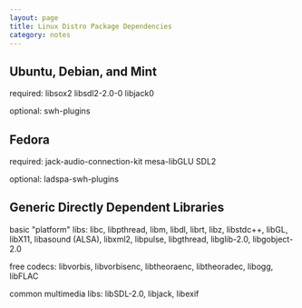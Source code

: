```yaml
---
layout: page
title: Linux Distro Package Dependencies
category: notes
---
```


Ubuntu, Debian, and Mint
------------------------

required: libsox2 libsdl2-2.0-0 libjack0

optional: swh-plugins

Fedora
------

required: jack-audio-connection-kit mesa-libGLU SDL2

optional: ladspa-swh-plugins

Generic Directly Dependent Libraries
------------------------------------

basic "platform" libs: libc, libpthread, libm, libdl, librt, libz,
libstdc++, libGL, libX11, libasound (ALSA), libxml2, libpulse,
libgthread, libglib-2.0, libgobject-2.0

free codecs: libvorbis, libvorbisenc, libtheoraenc, libtheoradec,
libogg, libFLAC

common multimedia libs: libSDL-2.0, libjack, libexif
